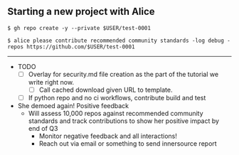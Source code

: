 ## Starting a new project with Alice

```console
$ gh repo create -y --private $USER/test-0001
```

```console
$ alice please contribute recommended community standards -log debug -repos https://github.com/$USER/test-0001
```

---


- TODO
  - [ ] Overlay for security.md file creation as the part of the tutorial we write right now.
    - [ ] Call cached download given URL to template.
  - [ ] If python repo and no ci workflows, contribute build and test
- She demoed again! Positive feedback
  - Will assess 10,000 repos against recommended community standards and track contributions to show her positive impact by end of Q3
    - Monitor negative feedback and all interactions!
    - Reach out via email or something to send innersource report